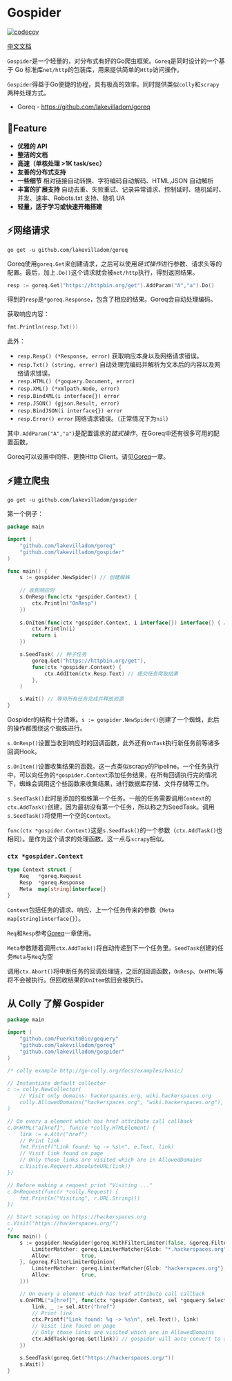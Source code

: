 # Gospider
[![codecov](https://codecov.io/gh/lakevilladom/gospider/branch/master/graph/badge.svg)](https://codecov.io/gh/lakevilladom/gospider)

[中文文档](https://gospider.athorx.com/)

`Gospider`是一个轻量的，对分布式有好的Go爬虫框架。`Goreq`是同时设计的一个基于 Go 标准库`net/http`的包装库，用来提供简单的`Http`访问操作。

`Gospider`得益于Go便捷的协程，具有极高的效率。同时提供类似`colly`和`scrapy`两种处理方式。

* Goreq - https://github.com/lakevilladom/goreq

## 🚀Feature

* **优雅的 API**
* **整洁的文档**
* **高速（单核处理 >1K task/sec）**
* **友善的分布式支持**
* **一些细节** 相对链接自动转换、字符编码自动解码、HTML,JSON 自动解析
* **丰富的扩展支持** 自动去重、失败重试、记录异常请求、控制延时、随机延时、并发、速率、Robots.txt 支持、随机 UA
* **轻量，适于学习或快速开箱搭建**



## ⚡网络请求

```shell
go get -u github.com/lakevilladom/goreq
```

Goreq使用`goreq.Get`来创建请求，之后可以使用*链式操作*进行参数、请求头等的配置。最后，加上`.Do()`这个请求就会被`net/http`执行，得到返回结果。

```go
resp := goreq.Get("https://httpbin.org/get").AddParam("A","a").Do()
```

得到的`resp`是`*goreq.Response`，包含了相应的结果。Goreq会自动处理编码。

获取响应内容：

```go
fmt.Println(resp.Txt())
```

此外：

* `resp.Resp() (*Response, error)` 获取响应本身以及网络请求错误。
* `resp.Txt() (string, error)` 自动处理完编码并解析为文本后的内容以及网络请求错误。
* `resp.HTML() (*goquery.Document, error)`
* `resp.XML() (*xmlpath.Node, error)`
* `resp.BindXML(i interface{}) error`
* `resp.JSON() (gjson.Result, error)`
* `resp.BindJSON(i interface{}) error`
* `resp.Error() error` 网络请求错误。（正常情况下为`nil`）

其中`.AddParam("A","a")`是配置请求的*链式操作*，在Goreq中还有很多可用的配置函数。

Goreq可以设置中间件、更换Http Client。请见[Goreq](./goreq.md)一章。

## ⚡建立爬虫

```shell
go get -u github.com/lakevilladom/gospider
```

第一个例子：

```go
package main

import (
	"github.com/lakevilladom/goreq"
	"github.com/lakevilladom/gospider"
)

func main() {
    s := gospider.NewSpider() // 创建蜘蛛
    
    // 收到响应时
	s.OnResp(func(ctx *gospider.Context) {
		ctx.Println("OnResp")
	})
    
    s.OnItem(func(ctx *gospider.Context, i interface{}) interface{} { // 收集并存储结果
        ctx.Println(i)
        return i
    })

    s.SeedTask( // 种子任务
        goreq.Get("https://httpbin.org/get"),
        func(ctx *gospider.Context) {
            ctx.AddItem(ctx.Resp.Text) // 提交任务爬取结果
        },
    )

    s.Wait() // 等待所有任务完成并释放资源
}
```

Gospider的结构十分清晰。`s := gospider.NewSpider()`创建了一个蜘蛛，此后的操作都围绕这个蜘蛛进行。

`s.OnResp()`设置当收到响应时的回调函数，此外还有`OnTask`执行新任务前等诸多回调Hook。

`s.OnItem()`设置收集结果的函数。这一点类似scrapy的Pipeline。一个任务执行中，可以向任务的`*gospider.Context`添加任务结果，在所有回调执行完的情况下，蜘蛛会调用这个些函数来收集结果，进行数据库存储、文件存储等工作。

`s.SeedTask()`此时是添加的蜘蛛第一个任务。一般的任务需要调用`Context`的`ctx.AddTask()`创建，因为最初没有第一个任务，所以称之为SeedTask。调用`s.SeedTask()`将使用一个空的`Context`。

`func(ctx *gospider.Context)`这是`s.SeedTask()`的一个参数（`ctx.AddTask()`也相同）。是作为这个请求的处理函数。这一点与`scrapy`相似。

### `ctx *gospider.Context`

```go
type Context struct {
	Req   *goreq.Request
	Resp  *goreq.Response
	Meta  map[string]interface{}
}
```

`Context`包括任务的请求、响应、上一个任务传来的参数（`Meta map[string]interface{}`）。

`Req`和`Resp`参考[Goreq](./goreq.md)一章使用。

`Meta`参数随着调用`ctx.AddTask()`将自动传递到下一个任务里。`SeedTask`创建的任务`Meta`与`Req`为空

调用`ctx.Abort()`将中断任务的回调处理链，之后的回调函数，`OnResp`、`OnHTML`等将不会被执行。但回收结果的`OnItem`依旧会被执行。

## 从 Colly 了解 Gospider

```go
package main

import (
	"github.com/PuerkitoBio/goquery"
	"github.com/lakevilladom/goreq"
	"github.com/lakevilladom/gospider"
)

/* colly example http://go-colly.org/docs/examples/basic/

// Instantiate default collector
c := colly.NewCollector(
	// Visit only domains: hackerspaces.org, wiki.hackerspaces.org
	colly.AllowedDomains("hackerspaces.org", "wiki.hackerspaces.org"),
)

// On every a element which has href attribute call callback
c.OnHTML("a[href]", func(e *colly.HTMLElement) {
	link := e.Attr("href")
	// Print link
	fmt.Printf("Link found: %q -> %s\n", e.Text, link)
	// Visit link found on page
	// Only those links are visited which are in AllowedDomains
	c.Visit(e.Request.AbsoluteURL(link))
})

// Before making a request print "Visiting ..."
c.OnRequest(func(r *colly.Request) {
	fmt.Println("Visiting", r.URL.String())
})

// Start scraping on https://hackerspaces.org
c.Visit("https://hackerspaces.org/")
*/
func main() {
	s := gospider.NewSpider(goreq.WithFilterLimiter(false, &goreq.FilterLimiterOpinion{
		LimiterMatcher: goreq.LimiterMatcher{Glob: "*.hackerspaces.org"},
		Allow:          true,
	}, &goreq.FilterLimiterOpinion{
		LimiterMatcher: goreq.LimiterMatcher{Glob: "hackerspaces.org"},
		Allow:          true,
	}))

	// On every a element which has href attribute call callback
	s.OnHTML("a[href]", func(ctx *gospider.Context, sel *goquery.Selection) {
		link, _ := sel.Attr("href")
		// Print link
		ctx.Printf("Link found: %q -> %s\n", sel.Text(), link)
		// Visit link found on page
		// Only those links are visited which are in AllowedDomains
		ctx.AddTask(goreq.Get(link)) // gospider will auto convert to absolute URL
	})

	s.SeedTask(goreq.Get("https://hackerspaces.org/"))
	s.Wait()
}
```